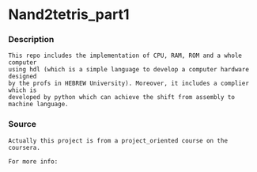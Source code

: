 # Nand2tetris_part1 
### Description
    This repo includes the implementation of CPU, RAM, ROM and a whole computer 
    using hdl (which is a simple language to develop a computer hardware designed
    by the profs in HEBREW University). Moreover, it includes a complier which is 
    developed by python which can achieve the shift from assembly to machine language.
    
### Source
    Actually this project is from a project_oriented course on the coursera.
  [Course link]: <https://www.coursera.org/learn/build-a-computer/home/welcome>
    
    For more info:
  [project website]: <https://www.nand2tetris.org> 
